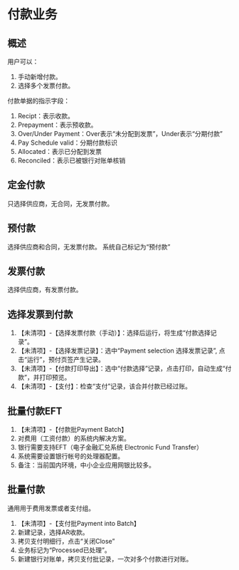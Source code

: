 付款业务
===

概述
---

用户可以：
1. 手动新增付款。
2. 选择多个发票付款。

付款单据的指示字段：
1. Recipt：表示收款。
2. Prepayment：表示预收款。
3. Over/Under Payment：Over表示“未分配到发票”，Under表示“分期付款”
4. Pay Schedule valid：分期付款标识
5. Allocated：表示已分配到发票
6. Reconciled：表示已被银行对账单核销

定金付款
---

只选择供应商，无合同，无发票付款。

预付款
---

选择供应商和合同，无发票付款。
系统自己标记为“预付款”

发票付款
---

选择供应商，有发票付款。

选择发票到付款
---

1. 【未清项】-【选择发票付款（手动）】：选择后运行，将生成“付款选择记录”。
2. 【未清项】-【选择发票记录】：选中“Payment selection 选择发票记录”, 点击“运行”，预付页签产生记录。
3. 【未清项】-【付款打印导出】：选中“付款选择”记录，点击打印，自动生成“付款”，并打印预览。
4. 【未清项】-【支付】：检查“支付”记录，该合并付款已经过账。

批量付款EFT
---

1. 【未清项】-【付款批Payment Batch】
2. 对费用（工资付款）的系统内解决方案。
3. 银行需要支持EFT（电子金融汇兑系统 Electronic Fund Transfer）
4. 系统需要设置银行帐号的处理器配置。
5. 备注：当前国内环境，中小企业应用网银比较多。

批量付款
---

通用用于费用发票或者支付组。
1. 【未清项】-【支付批Payment into Batch】
2. 新建记录，选择AR收款。
3. 拷贝支付明细行，点击“关闭Close”
4. 业务标记为“Processed已处理”。
5. 新建银行对账单，拷贝支付批记录，一次对多个付款进行对账。


